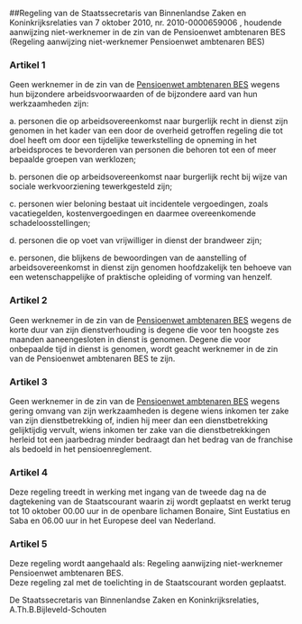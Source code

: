 <meta http-equiv='Content-Type' content='text/html; charset=utf-8' />

##Regeling van de Staatssecretaris van Binnenlandse Zaken en Koninkrijksrelaties van 7 oktober 2010, nr. 2010-0000659006 , houdende aanwijzing niet-werknemer in de zin van de Pensioenwet ambtenaren BES (Regeling aanwijzing niet-werknemer Pensioenwet ambtenaren BES)

### Artikel  1  

Geen werknemer in de zin van de [Pensioenwet ambtenaren BES](../../../../../../../../wet-BES/pensioenwet/ambtenaren/bes/BWBR0028714/README.md) wegens hun bijzondere arbeidsvoorwaarden of de bijzondere aard van hun werkzaamheden zijn: 

a. personen die op arbeidsovereenkomst naar burgerlijk recht in dienst zijn genomen in het kader van een door de overheid getroffen regeling die tot doel heeft om door een tijdelijke tewerkstelling de opneming in het arbeidsproces te bevorderen van personen die behoren tot een of meer bepaalde groepen van werklozen;  

b. personen die op arbeidsovereenkomst naar burgerlijk recht bij wijze van sociale werkvoorziening tewerkgesteld zijn;  

c. personen wier beloning bestaat uit incidentele vergoedingen, zoals vacatiegelden, kostenvergoedingen en daarmee overeenkomende schadeloosstellingen;  

d. personen die op voet van vrijwilliger in dienst der brandweer zijn;  

e. personen, die blijkens de bewoordingen van de aanstelling of arbeidsovereenkomst in dienst zijn genomen hoofdzakelijk ten behoeve van een wetenschappelijke of praktische opleiding of vorming van henzelf.    

### Artikel  2  

Geen werknemer in de zin van de [Pensioenwet ambtenaren BES](../../../../../../../../wet-BES/pensioenwet/ambtenaren/bes/BWBR0028714/README.md) wegens de korte duur van zijn dienstverhouding is degene die voor ten hoogste zes maanden aaneengesloten in dienst is genomen. Degene die voor onbepaalde tijd in dienst is genomen, wordt geacht werknemer in de zin van de Pensioenwet ambtenaren BES te zijn.  

### Artikel  3  

Geen werknemer in de zin van de [Pensioenwet ambtenaren BES](../../../../../../../../wet-BES/pensioenwet/ambtenaren/bes/BWBR0028714/README.md) wegens gering omvang van zijn werkzaamheden is degene wiens inkomen ter zake van zijn dienstbetrekking of, indien hij meer dan een dienstbetrekking gelijktijdig vervult, wiens inkomen ter zake van die dienstbetrekkingen herleid tot een jaarbedrag minder bedraagt dan het bedrag van de franchise als bedoeld in het pensioenreglement.  

### Artikel  4  

Deze regeling treedt in werking met ingang van de tweede dag na de dagtekening van de Staatscourant waarin zij wordt geplaatst en werkt terug tot 10 oktober 00.00 uur in de openbare lichamen Bonaire, Sint Eustatius en Saba en 06.00 uur in het Europese deel van Nederland.  

### Artikel  5  

Deze regeling wordt aangehaald als: Regeling aanwijzing niet-werknemer Pensioenwet ambtenaren BES.  
Deze regeling zal met de toelichting in de Staatscourant worden geplaatst.  

De 
Staatssecretaris van Binnenlandse Zaken en Koninkrijksrelaties,
A.Th.B.Bijleveld-Schouten   
